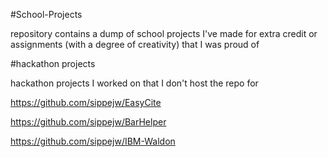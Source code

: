 #School-Projects

repository contains a dump of school projects I've made for extra credit or assignments (with a degree of creativity) that I was proud of


#hackathon projects

hackathon projects I worked on that I don't host the repo for

https://github.com/sippejw/EasyCite

https://github.com/sippejw/BarHelper

https://github.com/sippejw/IBM-Waldon
